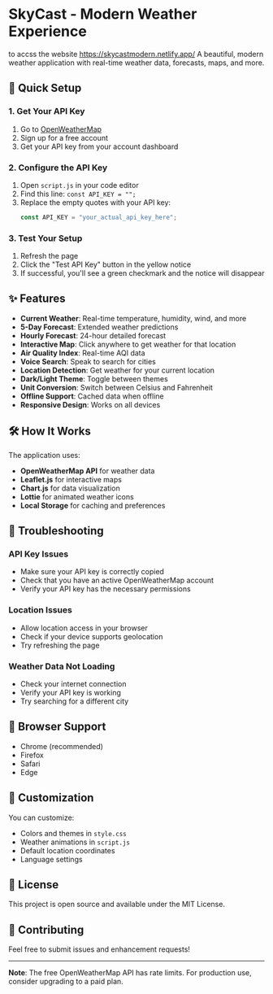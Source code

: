 # SkyCast - Modern Weather Experience
to accss the website https://skycastmodern.netlify.app/
A beautiful, modern weather application with real-time weather data, forecasts, maps, and more.

## 🚀 Quick Setup

### 1. Get Your API Key
1. Go to [OpenWeatherMap](https://openweathermap.org/api)
2. Sign up for a free account
3. Get your API key from your account dashboard

### 2. Configure the API Key
1. Open `script.js` in your code editor
2. Find this line: `const API_KEY = "";`
3. Replace the empty quotes with your API key:
   ```javascript
   const API_KEY = "your_actual_api_key_here";
   ```

### 3. Test Your Setup
1. Refresh the page
2. Click the "Test API Key" button in the yellow notice
3. If successful, you'll see a green checkmark and the notice will disappear

## ✨ Features

- **Current Weather**: Real-time temperature, humidity, wind, and more
- **5-Day Forecast**: Extended weather predictions
- **Hourly Forecast**: 24-hour detailed forecast
- **Interactive Map**: Click anywhere to get weather for that location
- **Air Quality Index**: Real-time AQI data
- **Voice Search**: Speak to search for cities
- **Location Detection**: Get weather for your current location
- **Dark/Light Theme**: Toggle between themes
- **Unit Conversion**: Switch between Celsius and Fahrenheit
- **Offline Support**: Cached data when offline
- **Responsive Design**: Works on all devices

## 🛠️ How It Works

The application uses:
- **OpenWeatherMap API** for weather data
- **Leaflet.js** for interactive maps
- **Chart.js** for data visualization
- **Lottie** for animated weather icons
- **Local Storage** for caching and preferences

## 🔧 Troubleshooting

### API Key Issues
- Make sure your API key is correctly copied
- Check that you have an active OpenWeatherMap account
- Verify your API key has the necessary permissions

### Location Issues
- Allow location access in your browser
- Check if your device supports geolocation
- Try refreshing the page

### Weather Data Not Loading
- Check your internet connection
- Verify your API key is working
- Try searching for a different city

## 📱 Browser Support

- Chrome (recommended)
- Firefox
- Safari
- Edge

## 🎨 Customization

You can customize:
- Colors and themes in `style.css`
- Weather animations in `script.js`
- Default location coordinates
- Language settings

## 📄 License

This project is open source and available under the MIT License.

## 🤝 Contributing

Feel free to submit issues and enhancement requests!

---

**Note**: The free OpenWeatherMap API has rate limits. For production use, consider upgrading to a paid plan.
